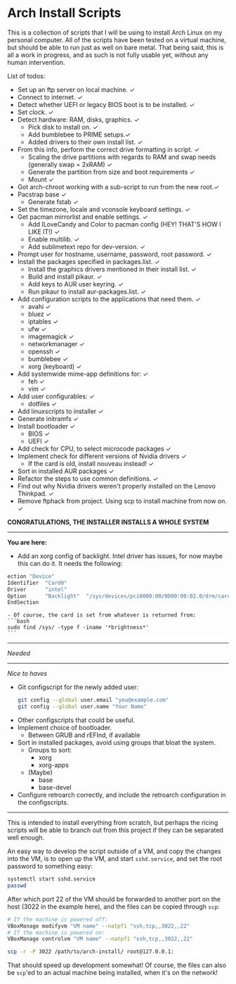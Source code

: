 # Arch Install Scripts

This is a collection of scripts that I will be using to install Arch Linux on my personal computer.
All of the scripts have been tested on a virtual machine, but should be able to run just as well on bare metal.
That being said, this is all a work in progress, and as such is not fully usable yet, without any human intervention.

List of todos:

- Set up an ftp server on local machine. &#x2713;
- Connect to internet. &#x2713;
- Detect whether UEFI or legacy BIOS boot is to be installed. &#x2713;
- Set clock. &#x2713;
- Detect hardware: RAM, disks, graphics. &#x2713;
	- Pick disk to install on. &#x2713;
	- Add bumblebee to PRIME setups.&#x2713;
	- Added drivers to their own install list. &#x2713;
- From this info, perform the correct drive formatting in script. &#x2713;
	- Scaling the drive partitions with regards to RAM and swap needs (generally swap = 2xRAM) &#x2713;
	- Generate the partition from size and boot requirements &#x2713;
	- Mount &#x2713;
- Got arch-chroot working with a sub-script to run from the new root.&#x2713;
- Pacstrap base &#x2713;
	- Generate fstab &#x2713;
- Set the timezone, locale and vconsole keyboard settings. &#x2713;
- Get pacman mirrorlist and enable settings. &#x2713;
	- Add ILoveCandy and Color to pacman config (HEY! THAT'S HOW I LIKE IT!) &#x2713;
	- Enable multilib. &#x2713;
	- Add sublimetext repo for dev-version. &#x2713;
- Prompt user for hostname, username, password, root password. &#x2713;
- Install the packages specified in packages.list. &#x2713;
	- Install the graphics drivers mentioned in their install list. &#x2713;
	- Build and install pikaur. &#x2713;
	- Add keys to AUR user keyring. &#x2713;
	- Run pikaur to install aur-packages.list. &#x2713;
- Add configuration scripts to the applications that need them. &#x2713;
	- avahi &#x2713;
	- bluez &#x2713;
	- iptables &#x2713;
	- ufw &#x2713;
	- imagemagick &#x2713;
	- networkmanager &#x2713;
	- openssh &#x2713;
	- bumblebee &#x2713;
	- xorg (keyboard) &#x2713;
- Add systemwide mime-app definitions for: &#x2713;
	- feh &#x2713;
	- vim &#x2713;
- Add user configurables: &#x2713;
	- dotfiles &#x2713;
- Add linuxscripts to installer &#x2713;
- Generate initramfs &#x2713;
- Install bootloader &#x2713;
	- BIOS &#x2713;
	- UEFI &#x2713;
- Add check for CPU, to select microcode packages &#x2713;
- Implement check for different versions of Nvidia drivers &#x2713;
	- If the card is old, install nouveau instead! &#x2713;
- Sort in installed AUR packages &#x2713;
- Refactor the steps to use common definitions. &#x2713;
- Find out why Nvidia drivers weren't properly installed on the Lenovo Thinkpad. &#x2713;
- Remove ftphack from project. Using scp to install machine from now on. &#x2713;

**CONGRATULATIONS, THE INSTALLER INSTALLS A WHOLE SYSTEM**
___
**You are here:**
- Add an xorg config of backlight. Intel driver has issues, for now maybe this can do it. It needs the following:
```bash
ection "Device"
Identifier  "Card0"
Driver      "intel"
Option      "Backlight"  "/sys/devices/pci0000:00/0000:00:02.0/drm/card0/card0-eDP-1/intel_backlight/"
EndSection
```
	- Of course, the card is set from whatever is returned from: 
	```bash
	sudo find /sys/ -type f -iname '*brightness*'
	```
___
*Needed*

___
*Nice to haves*
- Git configscript for the newly added user:
	```bash
	git config --global user.email "you@example.com"
  	git config --global user.name "Your Name"
	```
- Other configscripts that could be useful.
- Implement choice of bootloader.
	- Between GRUB and rEFInd, if available
- Sort in installed packages, avoid using groups that bloat the system.
	- Groups to sort:
		- xorg
		- xorg-apps
	- (Maybe)
		- base
		- base-devel
- Configure retroarch correctly, and include the retroarch configuration in the configscripts.
___

This is intended to install everything from scratch, but perhaps the ricing scripts will be able to branch out from this project if they can be separated well enough.

An easy way to develop the script outside of a VM, and copy the changes into the VM, is to open up the VM, and start `sshd.service`, and set the root password to something easy:
```bash
systemctl start sshd.service
passwd
```

After which port 22 of the VM should be forwarded to another port on the host (3022 in the example here), and the files can be copied through `scp`:
```bash
# If the machine is powered off:
VBoxManage modifyvm "VM name" --natpf1 "ssh,tcp,,3022,,22"
# If the machine is powered on:
VBoxManage controlvm "VM name" --natpf1 "ssh,tcp,,3022,,22"

scp -r -P 3022 /path/to/arch-install/ root@127.0.0.1:
```

That should speed up development somewhat!
Of course, the files can also be `scp`'ed to an actual machine being installed, when it's on the network!
